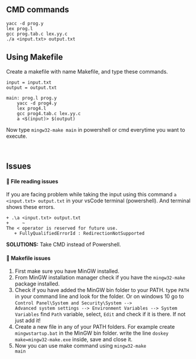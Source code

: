 ## CMD commands
```
yacc -d prog.y
lex prog.l
gcc prog.tab.c lex.yy.c
./a <input.txt> output.txt
```

## Using Makefile
Create a makefile with name Makefile, and type these commands.
```
input = input.txt
output = output.txt

main: prog.l prog.y
    yacc -d prog4.y
	lex prog4.l
	gcc prog4.tab.c lex.yy.c
	a <$(input)> $(output)
```

Now type <code>mingw32-make main</code> in powershell or cmd everytime you want to execute.

</br>

## Issues
#### 🔴 File reading issues
 If you are facing problem while taking the input using this command <code>a <input.txt> output.txt</code> in your vsCode terminal (powershell). And terminal shows these errors.
 ```
 + .\a <input.txt> output.txt
+     ~
The < operator is reserved for future use.
    + FullyQualifiedErrorId : RedirectionNotSupported
 ```
 **SOLUTIONS:** Take CMD instead of Powershell.

#### 🔴 Makefile issues
1. First make sure you have MinGW installed.
2. From MinGW installation manager check if you have the <code>mingw32-make</code> package installed.
3. Check if you have added the MinGW bin folder to your PATH. type <code>PATH</code> in your command line and look for the folder. Or on windows 10 go to <code>Control Panel\System and Security\System --> Advanced system settings --> Environment Variables --> System Variables</code> find <code>Path</code> variable, select, <code>Edit</code> and check if it is there. If not just add it!
4. Create a new file in any of your PATH folders. For example create <code>mingwstartup.bat</code> in the MinGW bin folder. write the line <code>doskey make=mingw32-make.exe</code> inside, save and close it.
5. Now you can use make command using <code>mingw32-make main</code>
